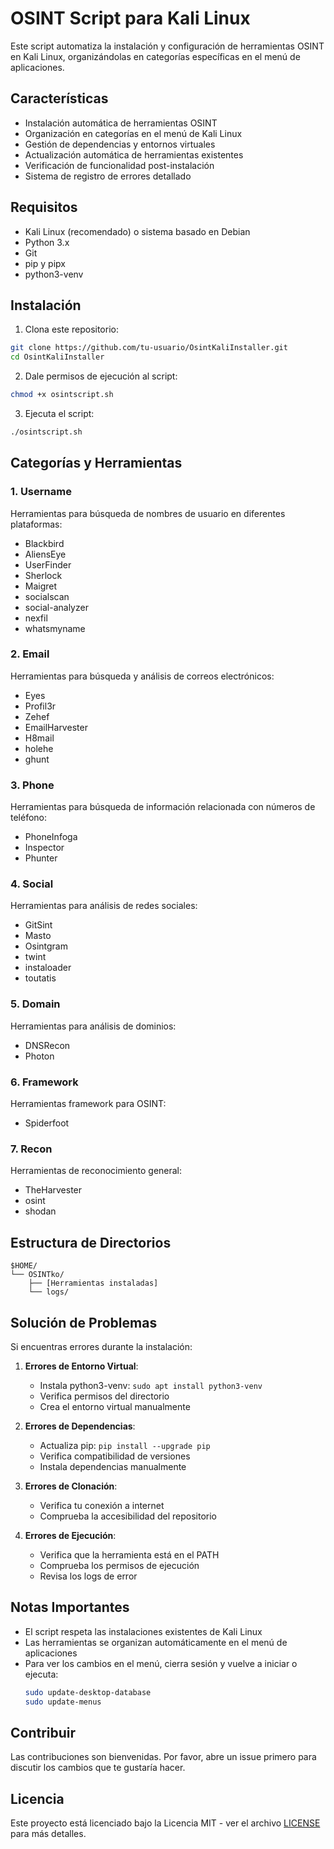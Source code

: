 # OSINT Script para Kali Linux

Este script automatiza la instalación y configuración de herramientas OSINT en Kali Linux, organizándolas en categorías específicas en el menú de aplicaciones.

## Características

- Instalación automática de herramientas OSINT
- Organización en categorías en el menú de Kali Linux
- Gestión de dependencias y entornos virtuales
- Actualización automática de herramientas existentes
- Verificación de funcionalidad post-instalación
- Sistema de registro de errores detallado

## Requisitos

- Kali Linux (recomendado) o sistema basado en Debian
- Python 3.x
- Git
- pip y pipx
- python3-venv

## Instalación

1. Clona este repositorio:
```bash
git clone https://github.com/tu-usuario/OsintKaliInstaller.git
cd OsintKaliInstaller
```

2. Dale permisos de ejecución al script:
```bash
chmod +x osintscript.sh
```

3. Ejecuta el script:
```bash
./osintscript.sh
```

## Categorías y Herramientas

### 1. Username
Herramientas para búsqueda de nombres de usuario en diferentes plataformas:
- Blackbird
- AliensEye
- UserFinder
- Sherlock
- Maigret
- socialscan
- social-analyzer
- nexfil
- whatsmyname

### 2. Email
Herramientas para búsqueda y análisis de correos electrónicos:
- Eyes
- Profil3r
- Zehef
- EmailHarvester
- H8mail
- holehe
- ghunt

### 3. Phone
Herramientas para búsqueda de información relacionada con números de teléfono:
- PhoneInfoga
- Inspector
- Phunter

### 4. Social
Herramientas para análisis de redes sociales:
- GitSint
- Masto
- Osintgram
- twint
- instaloader
- toutatis

### 5. Domain
Herramientas para análisis de dominios:
- DNSRecon
- Photon

### 6. Framework
Herramientas framework para OSINT:
- Spiderfoot

### 7. Recon
Herramientas de reconocimiento general:
- TheHarvester
- osint
- shodan

## Estructura de Directorios

```
$HOME/
└── OSINTko/
    ├── [Herramientas instaladas]
    └── logs/
```

## Solución de Problemas

Si encuentras errores durante la instalación:

1. **Errores de Entorno Virtual**:
   - Instala python3-venv: `sudo apt install python3-venv`
   - Verifica permisos del directorio
   - Crea el entorno virtual manualmente

2. **Errores de Dependencias**:
   - Actualiza pip: `pip install --upgrade pip`
   - Verifica compatibilidad de versiones
   - Instala dependencias manualmente

3. **Errores de Clonación**:
   - Verifica tu conexión a internet
   - Comprueba la accesibilidad del repositorio

4. **Errores de Ejecución**:
   - Verifica que la herramienta está en el PATH
   - Comprueba los permisos de ejecución
   - Revisa los logs de error

## Notas Importantes

- El script respeta las instalaciones existentes de Kali Linux
- Las herramientas se organizan automáticamente en el menú de aplicaciones
- Para ver los cambios en el menú, cierra sesión y vuelve a iniciar o ejecuta:
  ```bash
  sudo update-desktop-database
  sudo update-menus
  ```

## Contribuir

Las contribuciones son bienvenidas. Por favor, abre un issue primero para discutir los cambios que te gustaría hacer.

## Licencia

Este proyecto está licenciado bajo la Licencia MIT - ver el archivo [LICENSE](LICENSE) para más detalles.




